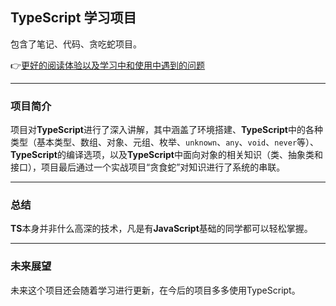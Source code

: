 ## TypeScript 学习项目
包含了笔记、代码、贪吃蛇项目。

👉[更好的阅读体验以及学习中和使用中遇到的问题](https://blog.csdn.net/weixin_51333606/category_12079988.html)

---
### 项目简介
项目对**TypeScript**进行了深入讲解，其中涵盖了环境搭建、**TypeScript**中的各种类型（基本类型、数组、对象、元组、枚举、`unknown`、`any`、`void`、`never`等）、**TypeScript**的编译选项，以及**TypeScript**中面向对象的相关知识（类、抽象类和接口），项目最后通过一个实战项目“贪食蛇”对知识进行了系统的串联。

---
### 总结
**TS**本身并非什么高深的技术，凡是有**JavaScript**基础的同学都可以轻松掌握。

---
### 未来展望
未来这个项目还会随着学习进行更新，在今后的项目多多使用TypeScript。